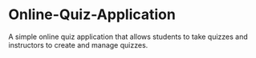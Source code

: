 # Online-Quiz-Application
A simple online quiz application that allows students to take quizzes and instructors to create and manage quizzes.
